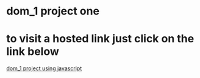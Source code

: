 # dom_1 project one

# to visit a hosted link just click on the link below
<a href="https://juber13.github.io/dom_1/">dom_1 project using javascript </a>
